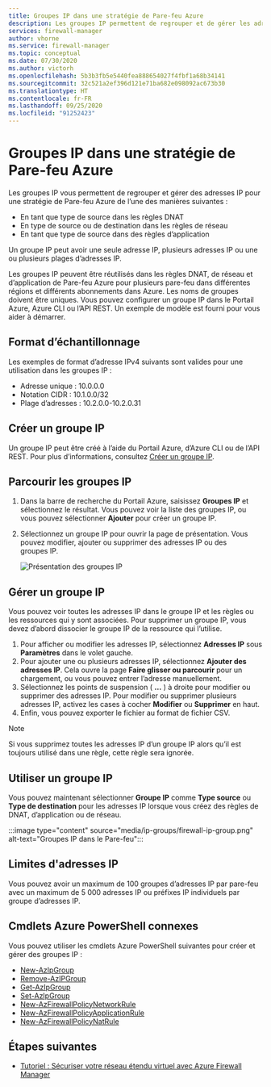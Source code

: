 ```yaml
---
title: Groupes IP dans une stratégie de Pare-feu Azure
description: Les groupes IP permettent de regrouper et de gérer les adresses IP dans le cadre des règles de stratégie du Pare-feu Azure.
services: firewall-manager
author: vhorne
ms.service: firewall-manager
ms.topic: conceptual
ms.date: 07/30/2020
ms.author: victorh
ms.openlocfilehash: 5b3b3fb5e5440fea888654027f4fbf1a68b34141
ms.sourcegitcommit: 32c521a2ef396d121e71ba682e098092ac673b30
ms.translationtype: HT
ms.contentlocale: fr-FR
ms.lasthandoff: 09/25/2020
ms.locfileid: "91252423"
---
```

# <a name="ip-groups-in-azure-firewall-policy"></a>Groupes IP dans une stratégie de Pare-feu Azure

Les groupes IP vous permettent de regrouper et gérer des adresses IP pour une stratégie de Pare-feu Azure de l’une des manières suivantes :

- En tant que type de source dans les règles DNAT
- En type de source ou de destination dans les règles de réseau
- En tant que type de source dans des règles d’application


Un groupe IP peut avoir une seule adresse IP, plusieurs adresses IP ou une ou plusieurs plages d’adresses IP.

Les groupes IP peuvent être réutilisés dans les règles DNAT, de réseau et d’application de Pare-feu Azure pour plusieurs pare-feu dans différentes régions et différents abonnements dans Azure. Les noms de groupes doivent être uniques. Vous pouvez configurer un groupe IP dans le Portail Azure, Azure CLI ou l’API REST. Un exemple de modèle est fourni pour vous aider à démarrer.

## <a name="sample-format"></a>Format d’échantillonnage

Les exemples de format d’adresse IPv4 suivants sont valides pour une utilisation dans les groupes IP :

- Adresse unique : 10.0.0.0
- Notation CIDR : 10.1.0.0/32
- Plage d’adresses : 10.2.0.0-10.2.0.31

## <a name="create-an-ip-group"></a>Créer un groupe IP

Un groupe IP peut être créé à l’aide du Portail Azure, d’Azure CLI ou de l’API REST. Pour plus d’informations, consultez [Créer un groupe IP](../firewall/create-ip-group.md).

## <a name="browse-ip-groups"></a>Parcourir les groupes IP
1. Dans la barre de recherche du Portail Azure, saisissez **Groupes IP** et sélectionnez le résultat. Vous pouvez voir la liste des groupes IP, ou vous pouvez sélectionner **Ajouter** pour créer un groupe IP.
2. Sélectionnez un groupe IP pour ouvrir la page de présentation. Vous pouvez modifier, ajouter ou supprimer des adresses IP ou des groupes IP.

   ![Présentation des groupes IP](media/ip-groups/overview.png)

## <a name="manage-an-ip-group"></a>Gérer un groupe IP

Vous pouvez voir toutes les adresses IP dans le groupe IP et les règles ou les ressources qui y sont associées. Pour supprimer un groupe IP, vous devez d’abord dissocier le groupe IP de la ressource qui l’utilise.

1. Pour afficher ou modifier les adresses IP, sélectionnez **Adresses IP** sous **Paramètres** dans le volet gauche.
2. Pour ajouter une ou plusieurs adresses IP, sélectionnez **Ajouter des adresses IP**. Cela ouvre la page **Faire glisser ou parcourir** pour un chargement, ou vous pouvez entrer l’adresse manuellement.
3.    Sélectionnez les points de suspension ( **…** ) à droite pour modifier ou supprimer des adresses IP. Pour modifier ou supprimer plusieurs adresses IP, activez les cases à cocher **Modifier** ou **Supprimer** en haut.
4. Enfin, vous pouvez exporter le fichier au format de fichier CSV.

> [!NOTE]
> Si vous supprimez toutes les adresses IP d’un groupe IP alors qu’il est toujours utilisé dans une règle, cette règle sera ignorée.


## <a name="use-an-ip-group"></a>Utiliser un groupe IP

Vous pouvez maintenant sélectionner **Groupe IP** comme **Type source** ou **Type de destination** pour les adresses IP lorsque vous créez des règles de DNAT, d’application ou de réseau.

:::image type="content" source="media/ip-groups/firewall-ip-group.png" alt-text="Groupes IP dans le Pare-feu":::

## <a name="ip-address-limits"></a>Limites d'adresses IP

Vous pouvez avoir un maximum de 100 groupes d’adresses IP par pare-feu avec un maximum de 5 000 adresses IP ou préfixes IP individuels par groupe d’adresses IP.

## <a name="related-azure-powershell-cmdlets"></a>Cmdlets Azure PowerShell connexes

Vous pouvez utiliser les cmdlets Azure PowerShell suivantes pour créer et gérer des groupes IP :

- [New-AzIpGroup](https://docs.microsoft.com/powershell/module/az.network/new-azipgroup?view=azps-3.4.0)
- [Remove-AzIPGroup](https://docs.microsoft.com/powershell/module/az.network/remove-azipgroup?view=azps-3.4.0)
- [Get-AzIpGroup](https://docs.microsoft.com/powershell/module/az.network/get-azipgroup?view=azps-3.4.0)
- [Set-AzIpGroup](https://docs.microsoft.com/powershell/module/az.network/set-azipgroup?view=azps-3.4.0)
- [New-AzFirewallPolicyNetworkRule](https://docs.microsoft.com/powershell/module/az.network/new-azfirewallpolicynetworkrule?view=azps-3.4.0)
- [New-AzFirewallPolicyApplicationRule](https://docs.microsoft.com/powershell/module/az.network/new-azfirewallpolicyapplicationrule?view=azps-3.4.0)
- [New-AzFirewallPolicyNatRule](https://docs.microsoft.com/powershell/module/az.network/new-azfirewallpolicynatrule?view=azps-3.4.0)

## <a name="next-steps"></a>Étapes suivantes

- [Tutoriel : Sécuriser votre réseau étendu virtuel avec Azure Firewall Manager](secure-cloud-network.md)